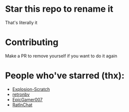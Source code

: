 # Star this repo to rename it

That's literally it

# Contributing
Make a PR to remove yourself if you want to do it again

# People who've starred (thx):

- [Explosion-Scratch](https://github.com/Explosion-Scratch)
- [retronbv](https://github.com/retronbv)
- [EpicGamer007](https://github.com/EpicGamer007)
- [RatInChat](https://github.com/RatInChat)
